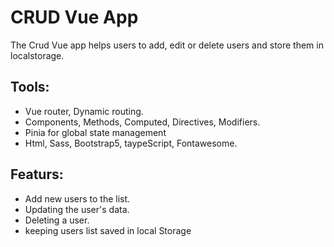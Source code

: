 # CRUD Vue App

The Crud Vue app helps users to add, edit or delete users and store them in localstorage.

## Tools:

- Vue router, Dynamic routing. 
- Components, Methods, Computed, Directives, Modifiers.
- Pinia for global state management
- Html, Sass, Bootstrap5, taypeScript, Fontawesome.

## Featurs:

- Add new users to the list.
- Updating the user's data.
- Deleting a user.
- keeping users list saved in local Storage
